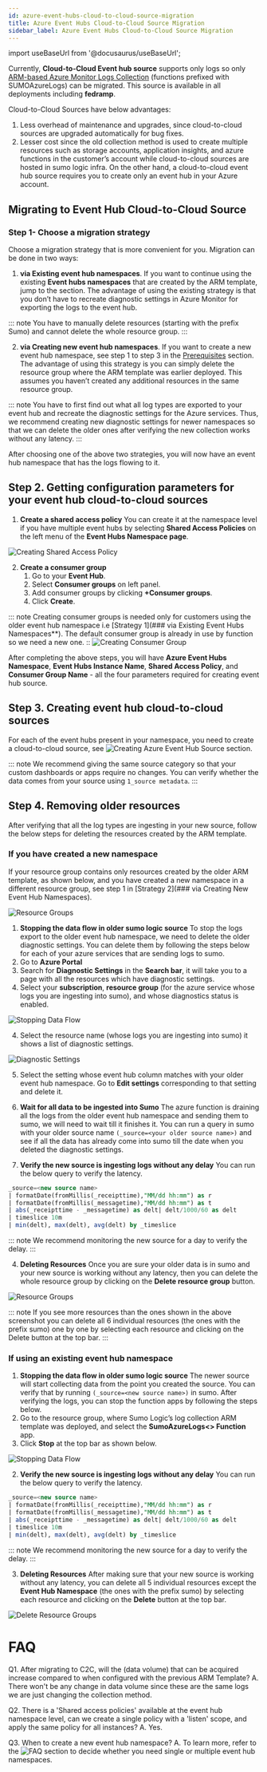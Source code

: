 ```yaml
---
id: azure-event-hubs-cloud-to-cloud-source-migration
title: Azure Event Hubs Cloud-to-Cloud Source Migration
sidebar_label: Azure Event Hubs Cloud-to-Cloud Source Migration
---
```


import useBaseUrl from '@docusaurus/useBaseUrl';

Currently, **Cloud-to-Cloud Event hub source** supports only logs so only [ARM-based Azure Monitor Logs Collection](/docs/send-data/collect-from-other-data-sources/azure-monitoring/collect-logs-azure-monitor/) (functions prefixed with SUMOAzureLogs) can be migrated. This source is available in all deployments including **fedramp**.

Cloud-to-Cloud Sources have below advantages:
1. Less overhead of maintenance and upgrades, since cloud-to-cloud sources are upgraded automatically for bug fixes.
2. Lesser cost since the old collection method is used to create multiple resources such as storage accounts, application insights, and azure functions in the customer’s account while cloud-to-cloud sources are hosted in sumo logic infra. On the other hand, a cloud-to-cloud event hub source requires you to create only an event hub in your Azure account.

## Migrating to Event Hub Cloud-to-Cloud Source

### Step 1- Choose a migration strategy

 Choose a migration strategy that is more convenient for you. Migration can be done in two ways:

1. **via Existing event hub namespaces**. If you want to continue using the existing **Event hubs namespaces** that are created by the ARM template, jump to the section.
The advantage of using the existing strategy is that you don’t have to recreate diagnostic settings in Azure Monitor for exporting the logs to the event hub.

::: note
You have to manually delete resources (starting with the prefix Sumo) and cannot delete the whole resource group.
:::

2. **via Creating new event hub namespaces**. If you want to create a new event hub namespace, see step 1 to step 3 in the [Prerequisites](/docs/send-data/hosted-collectors/cloud-to-cloud-integration-framework/azure-event-hubs-cloud-to-cloud-source-migration/#prerequisites) section. The advantage of using this strategy is you can simply delete the resource group where the ARM template was earlier deployed. This assumes you haven’t created any additional resources in the same resource group.

::: note
You have to first find out what all log types are exported to your event hub and recreate the diagnostic settings for the Azure services. Thus, we recommend creating new diagnostic settings for newer namespaces so that we can delete the older ones after verifying the new collection works without any latency.
:::

After choosing one of the above two strategies, you will now have an event hub namespace that has the logs flowing to it.

## Step 2. Getting configuration parameters for your event hub cloud-to-cloud sources

1. **Create a shared access policy**
You can create it at the namespace level if you have multiple event hubs by selecting **Shared Access Policies** on the left menu of the **Event Hubs Namespace page**.

![Creating Shared Access Policy](/img/send-data/shared-access-policy.png)

2. **Create a consumer group**
   1. Go to your **Event Hub**.
   2. Select **Consumer groups** on left panel.
   3. Add consumer groups by clicking **+Consumer groups**.
   4. Click **Create**.

::: note
Creating consumer groups is needed only for customers using the older event hub namespace i.e [Strategy 1](### via Existing Event Hubs Namespaces**). The default consumer group is already in use by function so we need a new one.
::
![Creating Consumer Group](/img/send-data/consumer-groups.png)

After completing the above steps, you will have **Azure Event Hubs Namespace**, **Event Hubs Instance Name**, **Shared Access Policy**, and **Consumer Group Name** - all the four parameters required for creating event hub source.

## Step 3. Creating event hub cloud-to-cloud sources

For each of the event hubs present in your namespace, you need to create a cloud-to-cloud source, see ![Creating Azure Event Hub Source](/docs/send-data/hosted-collectors/cloud-to-cloud-integration-framework/azure-event-hubs/azure-event-hubs-source/#create-an-azure-event-hubssource) section.

::: note
We recommend giving the same source category so that your custom dashboards or apps require no changes. You can verify whether the data comes from your source using `1_source metadata`.
:::

## Step 4. Removing older resources

After verifying that all the log types are ingesting in your new source, follow the below steps for deleting the resources created by the ARM template.

### If you have created a new namespace

If your resource group contains only resources created by the older ARM template, as shown below, and you have created a new namespace in a different resource group, see step 1 in [Strategy 2](### via Creating New Event Hub Namespaces).

 ![Resource Groups](/img/send-data/removing-resource-step1.png)

 1. **Stopping the data flow in older sumo logic source**
    To stop the logs export to the older event hub namespace, we need to delete the older diagnostic settings. You can delete them by following the steps below for each of your azure services that are sending logs to sumo.
   1. Go to **Azure Portal**
   2. Search for **Diagnostic Settings** in the **Search bar**, it will take you to a page with all the resources which have diagnostic settings.
   3. Select your **subscription**, **resource group** (for the azure service whose logs you are ingesting into sumo), and whose diagnostics status is enabled.

  ![Stopping Data Flow](/img/send-data/stopping-dataflow.png)

   4. Select the resource name (whose logs you are ingesting into sumo) it shows a list of diagnostic settings.

  ![Diagnostic Settings](/img/send-data/diagnostic-settings.png)  

   5. Select the setting whose event hub column matches with your older event hub namespace. Go to **Edit settings** corresponding to that setting and delete it.

 2. **Wait for all data to be ingested into Sumo**
 The azure function is draining all the logs from the older event hub namespace and sending them to sumo, we will need to wait till it finishes it. You can run a query in sumo with your older source name `(_source=<your older source name>)` and see if all the data has already come into sumo till the date when you deleted the diagnostic settings.

 3. **Verify the new source is ingesting logs without any delay**
 You can run the below query to verify the latency.

 ```sql
 _source=<new source name>
| formatDate(fromMillis(_receipttime),"MM/dd hh:mm") as r
| formatDate(fromMillis(_messagetime),"MM/dd hh:mm") as t
| abs(_receipttime - _messagetime) as delt| delt/1000/60 as delt
| timeslice 10m
| min(delt), max(delt), avg(delt) by _timeslice
```

::: note
We recommend monitoring the new source for a day to verify the delay.
:::

 4. **Deleting Resources**
 Once you are sure your older data is in sumo and your new source is working without any latency, then you can delete the whole resource group by clicking on the **Delete resource group** button.

![Resource Groups](img/send-data/resource-groups-step2.png)

::: note
If you see more resources than the ones shown in the above screenshot you can delete all 6 individual resources (the ones with the prefix sumo) one by one by selecting each resource and clicking on the Delete button at the top bar.
:::

### If using an existing event hub namespace

1. **Stopping the data flow in older sumo logic source**
The newer source will start collecting data from the point you created the source. You can verify that by running `(_source=<new source name>)` in sumo. After verifying the logs, you can stop the function apps by following the steps below.
  1. Go to the resource group, where Sumo Logic’s log collection ARM template was deployed, and select the **SumoAzureLogs<> Function** app.
  2. Click **Stop** at the top bar as shown below.

  ![Stopping Data Flow](img/send-data/stopping-data-flow2.png)

2. **Verify the new source is ingesting logs without any delay**
 You can run the below query to verify the latency.

 ```sql
 _source=<new source name>
| formatDate(fromMillis(_receipttime),"MM/dd hh:mm") as r
| formatDate(fromMillis(_messagetime),"MM/dd hh:mm") as t
| abs(_receipttime - _messagetime) as delt| delt/1000/60 as delt
| timeslice 10m
| min(delt), max(delt), avg(delt) by _timeslice
```
::: note
We recommend monitoring the new source for a day to verify the delay.
:::

3. **Deleting Resources**
After making sure that your new source is working without any latency, you can delete all 5 individual resources except the **Event Hub Namespace** (the ones with the prefix sumo) by selecting each resource and clicking on the **Delete** button at the top bar.

![Delete Resource Groups](/img/send-data/delete-resource-groups.png)

# FAQ
Q1. After migrating to C2C, will the (data volume) that can be acquired increase compared to when configured with the previous ARM Template?
A. There won't be any change in data volume since these are the same logs we are just changing the collection method.

Q2. There is a 'Shared access policies' available at the event hub namespace level, can we create a single policy with a 'listen' scope, and apply the same policy for all instances?
A. Yes.

Q3. When to create a new event hub namespace?
A. To learn more, refer to the ![FAQ](https://learn.microsoft.com/en-us/azure/event-hubs/event-hubs-faq#when-do-i-create-a-new-namespace-vs--use-an-existing-namespace-docs) section to decide whether you need single or multiple event hub namespaces.

